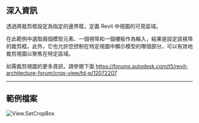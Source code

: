 ## 深入資訊
透過將裁剪框設定為指定的邊界框，定義 Revit 中視圖的可見區域。

在此範例中選取兩個模型元素、一個視埠和一個樓板作為輸入，結果是設定該視埠的裁剪框。此外，它也允許您控制在特定視圖中顯示模型的哪個部分，可以有效地裁剪視圖以聚焦在特定區域。

如需裁剪視圖的更多資訊，請參閱下面
https://forums.autodesk.com/t5/revit-architecture-forum/crop-view/td-p/12072207


___
## 範例檔案

![View.SetCropBox](./Revit.Elements.Views.View.SetCropBox_img.jpg)
